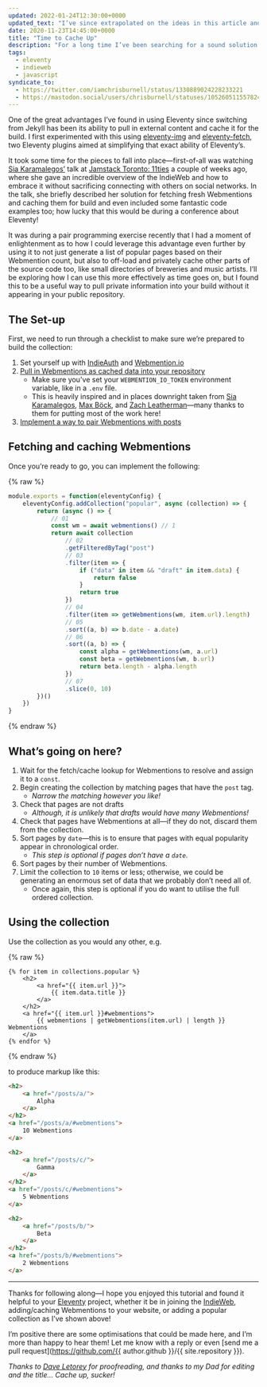 ```yaml
---
updated: 2022-01-24T12:30:00+0000
updated_text: "I’ve since extrapolated on the ideas in this article and built <a href=\"/eleventy-cache-webmentions/\">eleventy-cache-webmentions</a> as a simplified method of retrieving and accessing Webmentions in <a href=\"https://11ty.dev/\" rel=\"external\">Eleventy</a>."
date: 2020-11-23T14:45:00+0000
title: "Time to Cache Up"
description: "For a long time I’ve been searching for a sound solution to storing the entire Webmention history of my blog, as packaging it up with the rest of the repository was not cutting it for me. Enter the world of async."
tags:
  - eleventy
  - indieweb
  - javascript
syndicate_to:
  - https://twitter.com/iamchrisburnell/status/1330889024228233221
  - https://mastodon.social/users/chrisburnell/statuses/105260511557824260
---
```


One of the great advantages I’ve found in using Eleventy since switching from Jekyll has been its ability to pull in external content and cache it for the build. I first experimented with this using [eleventy-img](https://github.com/11ty/eleventy-img) and [eleventy-fetch](https://github.com/11ty/eleventy-fetch), two Eleventy plugins aimed at simplifying that exact ability of Eleventy’s.

It took some time for the pieces to fall into place—first-of-all was watching [Sia Karamalegos’](https://sia.codes/) talk at [Jamstack Toronto: 11ties](/note/1603756300/) a couple of weeks ago, where she gave an incredible overview of the IndieWeb and how to embrace it without sacrificing connecting with others on social networks. In the talk, she briefly described her solution for fetching fresh Webmentions and caching them for build and even included some fantastic code examples too; how lucky that this would be during a conference about Eleventy!

It was during a pair programming exercise recently that I had a moment of enlightenment as to how I could leverage this advantage even further by using it to not just generate a list of popular pages based on their Webmention count, but also to off-load and privately cache other parts of the source code too, like small directories of breweries and music artists. I’ll be exploring how I can use this more effectively as time goes on, but I found this to be a useful way to pull private information into your build without it appearing in your public repository.

## The Set-up

First, we need to run through a checklist to make sure we’re prepared to build the collection:

1. Set yourself up with [IndieAuth](https://indieauth.com/) and [Webmention.io](https://webmention.io/)
2. [Pull in Webmentions as cached data into your repository](https://gist.github.com/chrisburnell/4e29dcf84431808b6c915d87a3b5790e)
    - Make sure you've set your `WEBMENTION_IO_TOKEN` environment variable, like in a `.env` file.
    - This is heavily inspired and in places downright taken from [Sia Karamalegos](https://sia.codes/posts/webmentions-eleventy-in-depth/), [Max Böck](https://github.com/maxboeck/eleventy-webmentions/blob/master/_data/webmentions.js), and [Zach Leatherman](https://github.com/zachleat/zachleat.com/blob/master/_data/webmentions.js)—many thanks to them for putting most of the work here!
3. [Implement a way to pair Webmentions with posts](https://gist.github.com/chrisburnell/36134bbb26234a4d92423e352a693f44)

## Fetching and caching Webmentions

Once you’re ready to go, you can implement the following:

{% raw %}
```javascript
module.exports = function(eleventyConfig) {
    eleventyConfig.addCollection("popular", async (collection) => {
        return (async () => {
            // 01
            const wm = await webmentions() // 1
            return await collection
                // 02
                .getFilteredByTag("post")
                // 03
                .filter(item => {
                    if ("data" in item && "draft" in item.data) {
                        return false
                    }
                    return true
                })
                // 04
                .filter(item => getWebmentions(wm, item.url).length)
                // 05
                .sort((a, b) => b.date - a.date)
                // 06
                .sort((a, b) => {
                    const alpha = getWebmentions(wm, a.url)
                    const beta = getWebmentions(wm, b.url)
                    return beta.length - alpha.length
                })
                // 07
                .slice(0, 10)
        })()
    })
}
```
{% endraw %}

## What’s going on here?

1. Wait for the fetch/cache lookup for Webmentions to resolve and assign it to a `const`.
2. Begin creating the collection by matching pages that have the `post` tag.
    - *Narrow the matching however you like!*
3. Check that pages are not drafts
    - *Although, it is unlikely that drafts would have many Webmentions!*
4. Check that pages have Webmentions at all—if they do not, discard them from the collection.
5. Sort pages by `date`—this is to ensure that pages with equal popularity appear in chronological order.
    - *This step is optional if pages don’t have a *`date`*.*
6. Sort pages by their number of Webmentions.
7. Limit the collection to `10` items or less; otherwise, we could be generating an enormous set of data that we probably don’t need all of.
    - Once again, this step is optional if you do want to utilise the full ordered collection.

## Using the collection

Use the collection as you would any other, e.g.

{% raw %}
```twig
{% for item in collections.popular %}
    <h2>
        <a href="{{ item.url }}">
            {{ item.data.title }}
        </a>
    </h2>
    <a href="{{ item.url }}#webmentions">
        {{ webmentions | getWebmentions(item.url) | length }} Webmentions
    </a>
{% endfor %}
```
{% endraw %}

to produce markup like this:

```html
<h2>
    <a href="/posts/a/">
        Alpha
    </a>
</h2>
<a href="/posts/a/#webmentions">
    10 Webmentions
</a>

<h2>
    <a href="/posts/c/">
        Gamma
    </a>
</h2>
<a href="/posts/c/#webmentions">
    5 Webmentions
</a>

<h2>
    <a href="/posts/b/">
        Beta
    </a>
</h2>
<a href="/posts/b/#webmentions">
    2 Webmentions
</a>
```

---------

Thanks for following along—I hope you enjoyed this tutorial and found it helpful to your [Eleventy](https://www.11ty.dev/) project, whether it be in joining the [IndieWeb](https://indieweb.org/), adding/caching Webmentions to your website, or adding a popular collection as I’ve shown above!

I’m positive there are some optimisations that could be made here, and I’m more than happy to hear them! Let me know with a reply or even [send me a pull request](https://github.com/{{ author.github }}/{{ site.repository }}).

*Thanks to [Dave Letorey](https://letorey.co.uk) for proofreading, and thanks to my Dad for editing and the title… Cache up, sucker!*

